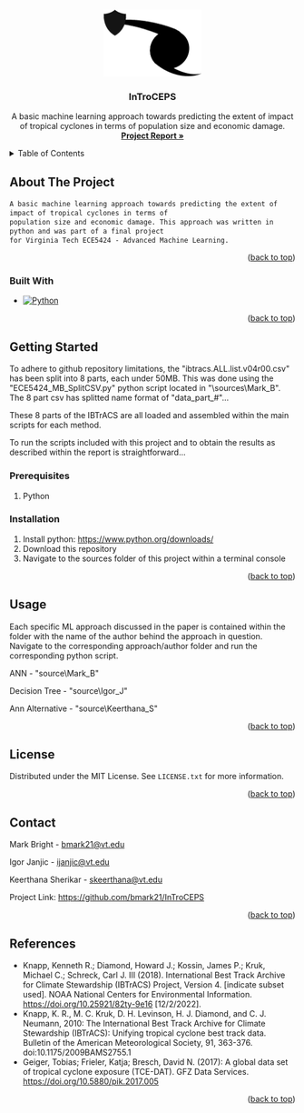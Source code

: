 <a name="readme-top"></a>

<!-- PROJECT LOGO -->
<br />
<div align="center">
  <a href="https://github.com/bmark21/InTroCEPS">
    <img src="images/InTroCEPS_Logo.png" alt="InTroCEPS_Logo" width="172" height="117">
  </a>

<h3 align="center">InTroCEPS</h3>

  <p align="center">
    A basic machine learning approach towards predicting the extent of impact of tropical cyclones in terms of population size and economic damage.
    <br />
    <a href="https://github.com/github_username/repo_name"><strong>Project Report »</strong></a>
  </p>
</div>


<!-- TABLE OF CONTENTS -->
<details>
  <summary>Table of Contents</summary>
  <ol>
    <li>
      <a href="#about-the-project">About The Project</a>
      <ul>
        <li><a href="#built-with">Built With</a></li>
      </ul>
    </li>
    <li>
      <a href="#getting-started">Getting Started</a>
      <ul>
        <li><a href="#prerequisites">Prerequisites</a></li>
        <li><a href="#installation">Installation</a></li>
      </ul>
    </li>
    <li><a href="#usage">Usage</a></li>
    <li><a href="#license">License</a></li>
    <li><a href="#contact">Contact</a></li>
    <li><a href="#acknowledgments">Acknowledgments</a></li>
  </ol>
</details>

<!-- ABOUT THE PROJECT -->
## About The Project
	A basic machine learning approach towards predicting the extent of impact of tropical cyclones in terms of 
	population size and economic damage. This approach was written in python and was part of a final project 
	for Virginia Tech ECE5424 - Advanced Machine Learning.
<p align="right">(<a href="#readme-top">back to top</a>)</p>

### Built With

* [![Python][Python.io]][Python-url]

<p align="right">(<a href="#readme-top">back to top</a>)</p>

<!-- GETTING STARTED -->
## Getting Started

To adhere to github repository limitations, the "ibtracs.ALL.list.v04r00.csv" has been split into 8 parts, each under 50MB.
This was done using the "ECE5424_MB_SplitCSV.py" python script located in "\sources\Mark_B\". The 8 part csv has splitted 
name format of "data_part_#"...

These 8 parts of the IBTrACS are all loaded and assembled within the main scripts for each method.

To run the scripts included with this project and to obtain the results as described within the report is straightforward...

### Prerequisites

1. Python

### Installation

1. Install python: https://www.python.org/downloads/
2. Download this repository
3. Navigate to the sources folder of this project within a terminal console

<p align="right">(<a href="#readme-top">back to top</a>)</p>



<!-- USAGE EXAMPLES -->
## Usage

Each specific ML approach discussed in the paper is contained within the folder with the name of the author 
behind the approach in question. Navigate to the corresponding approach/author folder and run the corresponding
python script.

ANN - "source\Mark_B\"

Decision Tree - "source\Igor_J\"

Ann Alternative - "source\Keerthana_S\"

<p align="right">(<a href="#readme-top">back to top</a>)</p>

<!-- LICENSE -->
## License

Distributed under the MIT License. See `LICENSE.txt` for more information.

<p align="right">(<a href="#readme-top">back to top</a>)</p>

<!-- CONTACT -->
## Contact
Mark Bright - bmark21@vt.edu

Igor Janjic - ijanjic@vt.edu

Keerthana Sherikar - skeerthana@vt.edu

Project Link: https://github.com/bmark21/InTroCEPS

<p align="right">(<a href="#readme-top">back to top</a>)</p>


## References

* Knapp, Kenneth R.; Diamond, Howard J.; Kossin, James P.; Kruk, Michael C.; Schreck, Carl J. III (2018). International Best Track Archive for Climate Stewardship (IBTrACS) Project, Version 4. [indicate subset used]. NOAA National Centers for Environmental Information. https://doi.org/10.25921/82ty-9e16 [12/2/2022].
* Knapp, K. R., M. C. Kruk, D. H. Levinson, H. J. Diamond, and C. J. Neumann, 2010: The International Best Track Archive for Climate Stewardship (IBTrACS): Unifying tropical cyclone best track data. Bulletin of the American Meteorological Society, 91, 363-376. doi:10.1175/2009BAMS2755.1
* Geiger, Tobias; Frieler, Katja; Bresch, David N. (2017): A global data set of tropical cyclone exposure (TCE-DAT). GFZ Data Services. https://doi.org/10.5880/pik.2017.005

<p align="right">(<a href="#readme-top">back to top</a>)</p>


[Python.io]: https://img.shields.io/badge/python-3670A0?style=for-the-badge&logo=python&logoColor=ffdd54
[Python-url]: https://www.python.org/